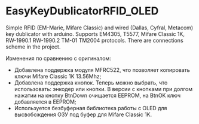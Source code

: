 # EasyKeyDublicatorRFID_OLED
Simple RFID (EM-Marie, Mifare Classic) and wired (Dallas, Cyfral, Metacom) key dublicator with arduino. Supports EM4305, T5577, Mifare Classic 1K, RW-1990.1 RW-1990.2 TM-01 TM2004 protocols. There are connections scheme in the project.

Изменения по сравнению с оригиналом:
- Добавлена поддержка модуля MFRC522, что позволяет копировать ключи Mifare Classic 1K 13.56Mhz;
- Добавлена поддержка кнопок. Теперь можно выбрать, что использовать: энкодер или кнопки. В версии с кнопками при долгом нажатии на кнопку BtnDown очищается EEPROM, на BtnOK ключ добавляется в EEPROM;
- Используется безбуферная библиотека работы с OLED для высвобождения ОЗУ под буфер для Mifare Classic 1K.
